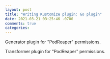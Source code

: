 ```yaml
---
layout: post
title: "Writing Kustomize plugin: Go plugin"
date: 2021-03-21 03:25:46 -0700
comments: true
categories: 
---
```


Generator plugin for "PodReaper" permissions.

Transformer plugin for "PodReaper" permissions.

